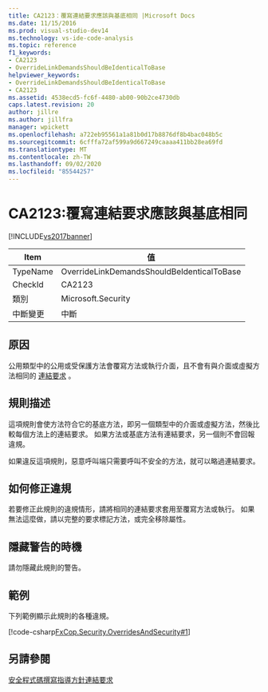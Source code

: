 ```yaml
---
title: CA2123：覆寫連結要求應該與基底相同 |Microsoft Docs
ms.date: 11/15/2016
ms.prod: visual-studio-dev14
ms.technology: vs-ide-code-analysis
ms.topic: reference
f1_keywords:
- CA2123
- OverrideLinkDemandsShouldBeIdenticalToBase
helpviewer_keywords:
- OverrideLinkDemandsShouldBeIdenticalToBase
- CA2123
ms.assetid: 4538ecd5-fc6f-4480-ab00-90b2ce4730db
caps.latest.revision: 20
author: jillre
ms.author: jillfra
manager: wpickett
ms.openlocfilehash: a722eb95561a1a81b0d17b8876df8b4bac048b5c
ms.sourcegitcommit: 6cfffa72af599a9d667249caaaa411bb28ea69fd
ms.translationtype: MT
ms.contentlocale: zh-TW
ms.lasthandoff: 09/02/2020
ms.locfileid: "85544257"
---
```

# <a name="ca2123-override-link-demands-should-be-identical-to-base"></a>CA2123:覆寫連結要求應該與基底相同
[!INCLUDE[vs2017banner](../includes/vs2017banner.md)]

|Item|值|
|-|-|
|TypeName|OverrideLinkDemandsShouldBeIdenticalToBase|
|CheckId|CA2123|
|類別|Microsoft.Security|
|中斷變更|中斷|

## <a name="cause"></a>原因
 公用類型中的公用或受保護方法會覆寫方法或執行介面，且不會有與介面或虛擬方法相同的 [連結要求](https://msdn.microsoft.com/library/a33fd5f9-2de9-4653-a4f0-d9df25082c4d) 。

## <a name="rule-description"></a>規則描述
 這項規則會使方法符合它的基底方法，即另一個類型中的介面或虛擬方法，然後比較每個方法上的連結要求。 如果方法或基底方法有連結要求，另一個則不會回報違規。

 如果違反這項規則，惡意呼叫端只需要呼叫不安全的方法，就可以略過連結要求。

## <a name="how-to-fix-violations"></a>如何修正違規
 若要修正此規則的違規情形，請將相同的連結要求套用至覆寫方法或執行。 如果無法這麼做，請以完整的要求標記方法，或完全移除屬性。

## <a name="when-to-suppress-warnings"></a>隱藏警告的時機
 請勿隱藏此規則的警告。

## <a name="example"></a>範例
 下列範例顯示此規則的各種違規。

 [!code-csharp[FxCop.Security.OverridesAndSecurity#1](../snippets/csharp/VS_Snippets_CodeAnalysis/FxCop.Security.OverridesAndSecurity/cs/FxCop.Security.OverridesAndSecurity.cs#1)]

## <a name="see-also"></a>另請參閱
 [安全程式碼撰寫指導方針](https://msdn.microsoft.com/library/4f882d94-262b-4494-b0a6-ba9ba1f5f177)[連結要求](https://msdn.microsoft.com/library/a33fd5f9-2de9-4653-a4f0-d9df25082c4d)
